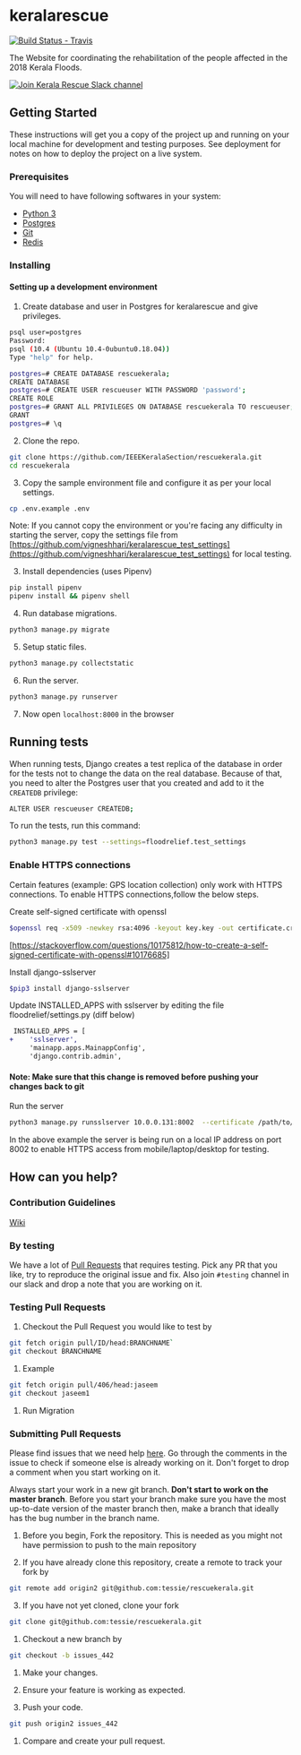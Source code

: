 # keralarescue

[![Build Status - Travis][0]][1]

The Website for coordinating the rehabilitation of the people affected in the 2018 Kerala Floods.

[![Join Kerala Rescue Slack channel](https://i.imgur.com/V7jxjak.png)](http://bit.ly/keralarescueslack)

## Getting Started

These instructions will get you a copy of the project up and running on your local machine for development and testing purposes. See deployment for notes on how to deploy the project on a live system.

### Prerequisites

You will need to have following softwares in your system:

- [Python 3](https://www.python.org/downloads/)
- [Postgres](https://www.postgresql.org/download/)
- [Git](https://git-scm.com/downloads)
- [Redis](https://redis.io/)

### Installing

#### Setting up a development environment

1. Create database and user in Postgres for keralarescue and give privileges.

```sh
psql user=postgres
Password:
psql (10.4 (Ubuntu 10.4-0ubuntu0.18.04))
Type "help" for help.

postgres=# CREATE DATABASE rescuekerala;
CREATE DATABASE
postgres=# CREATE USER rescueuser WITH PASSWORD 'password';
CREATE ROLE
postgres=# GRANT ALL PRIVILEGES ON DATABASE rescuekerala TO rescueuser;
GRANT
postgres=# \q
```

2. Clone the repo.

``` sh
git clone https://github.com/IEEEKeralaSection/rescuekerala.git
cd rescuekerala
```

3. Copy the sample environment file and configure it as per your local settings.

``` sh
cp .env.example .env
```

Note: If you cannot copy the environment or you're facing any difficulty in starting the server, copy the settings file from
[https://github.com/vigneshhari/keralarescue_test_settings](https://github.com/vigneshhari/keralarescue_test_settings) for local testing.

3. Install dependencies (uses Pipenv)

``` sh
pip install pipenv
pipenv install && pipenv shell
```

4. Run database migrations.

``` sh
python3 manage.py migrate
```

5. Setup static files.

``` sh
python3 manage.py collectstatic
```

6. Run the server.

``` sh
python3 manage.py runserver
```

7. Now open `localhost:8000` in the browser

## Running tests

When running tests, Django creates a test replica of the database in order for the tests not to change the data on the real database. Because of that, you need to alter the Postgres user that you created and add to it the `CREATEDB` privilege:

``` sh
ALTER USER rescueuser CREATEDB;
```

To run the tests, run this command:

``` sh
python3 manage.py test --settings=floodrelief.test_settings
```

### Enable HTTPS connections

Certain features (example: GPS location collection) only work with HTTPS connections.  To enable HTTPS connections,follow the below steps.

Create self-signed certificate with openssl

``` sh
$openssl req -x509 -newkey rsa:4096 -keyout key.key -out certificate.crt -days 365 -subj '/CN=localhost' -nodes
```

[https://stackoverflow.com/questions/10175812/how-to-create-a-self-signed-certificate-with-openssl#10176685]

Install django-sslserver

``` sh
$pip3 install django-sslserver
```

Update INSTALLED_APPS with sslserver by editing the file floodrelief/settings.py (diff below)

```diff
 INSTALLED_APPS = [
+    'sslserver',
     'mainapp.apps.MainappConfig',
     'django.contrib.admin',
```

#### Note: Make sure that this change is removed before pushing your changes back to git

Run the server

``` sh
python3 manage.py runsslserver 10.0.0.131:8002  --certificate /path/to/certificate.crt --key /path/to/key.key
```

In the above example the server is being run on a local IP address on port 8002 to enable HTTPS access from mobile/laptop/desktop for testing.

## How can you help?

### Contribution Guidelines
[Wiki](https://github.com/IEEEKeralaSection/rescuekerala/wiki/Contribution-Guidelines)

### By testing

We have a lot of [Pull Requests](https://github.com/IEEEKeralaSection/rescuekerala/pulls) that requires testing. Pick any PR that you like, try to reproduce the original issue and fix. Also join `#testing` channel in our slack and drop a note that you
are working on it.

### Testing Pull Requests

1. Checkout the Pull Request you would like to test by

``` sh
git fetch origin pull/ID/head:BRANCHNAME`
git checkout BRANCHNAME
```

1. Example

``` sh
git fetch origin pull/406/head:jaseem
git checkout jaseem1
```

1. Run Migration

### Submitting Pull Requests

Please find issues that we need help [here](https://github.com/IEEEKeralaSection/rescuekerala/issues?q=is%3Aissue+is%3Aopen+label%3A%22help+wanted%22). Go through the comments in the issue to check if someone else is already working on it. Don't forget to drop a comment when you start working on it.

Always start your work in a new git branch. **Don't start to work on the
master branch**. Before you start your branch make sure you have the most
up-to-date version of the master branch then, make a branch that ideally
has the bug number in the branch name.

1. Before you begin, Fork the repository. This is needed as you might not have permission to push to the main repository

2. If you have already clone this repository, create a remote to track your fork by

``` sh
git remote add origin2 git@github.com:tessie/rescuekerala.git
```

3. If you have not yet cloned, clone your fork

``` sh
git clone git@github.com:tessie/rescuekerala.git
```

1. Checkout a new branch by

``` sh
git checkout -b issues_442
```

1. Make your changes.

2. Ensure your feature is working as expected.

3. Push your code.

``` sh
git push origin2 issues_442
```

1. Compare and create your pull request.

[0]: https://travis-ci.org/IEEEKeralaSection/rescuekerala.svg?branch=master
[1]: https://travis-ci.org/IEEEKeralaSection/rescuekerala
